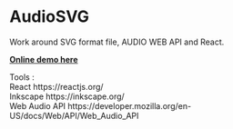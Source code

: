 # AudioSVG


Work around SVG format file, AUDIO WEB API and React.

<div><b><a href="https://d3h4s.csb.app/">Online demo here</a></b></div>
<p></p>
<div>
<div>Tools :</div>
<div>React https://reactjs.org/</div>
<div>Inkscape https://inkscape.org/</div>
<div>Web Audio API https://developer.mozilla.org/en-US/docs/Web/API/Web_Audio_API</div>
</div>







